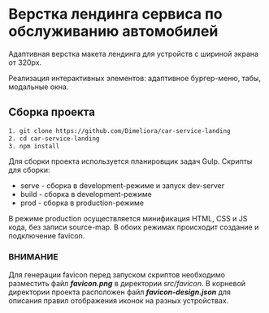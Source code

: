 # Верстка лендинга сервиса по обслуживанию автомобилей

Адаптивная верстка макета лендинга для устройств с шириной экрана от 320px.

Реализация интерактивных элементов: адаптивное бургер-меню, табы, модальные окна.

## Сборка проекта

```bash
1. git clone https://github.com/Dimeliora/car-service-landing
2. cd car-service-landing
3. npm install
```

Для сборки проекта используется планировщик задач Gulp.
Скрипты для сборки:

- serve - сборка в development-режиме и запуск dev-server
- build - сборка в development-режиме
- prod - сборка в production-режиме

В режиме production осуществляется минификация HTML, CSS и JS кода, без записи source-map.
В обоих режимах происходит создание и подключение favicon.

### ВНИМАНИЕ

Для генерации favicon перед запуском скриптов необходимо разместить файл **_favicon.png_** в директории _src/favicon_. В корневой директории проекта расположен файл **_favicon-design.json_** для описания правил отображения иконок на разных устройствах.

